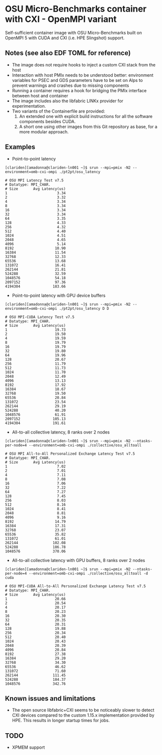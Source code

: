 # OSU Micro-Benchmarks container with CXI - OpenMPI variant

Self-sufficient container image with OSU Micro-Benchmarks built on OpenMPI 5 with CUDA and CXI (i.e. HPE Slingshot) support.

## Notes (see also EDF TOML for reference)
- The image does not require hooks to inject a custom CXI stack from the host
- Interaction with host PMIx needs to be understood better: environment variables for PSEC and GDS parameters have to be set on Alps to prevent warnings and crashes due to missing components
- Running a container requires a hook for bridging the PMIx interface between host and container
- The image includes also the libfabric LINKx provider for experimentation.
- Two variants of the Containerfile are provided:
    1. An extended one with explicit build instructions for all the software components besides CUDA.
    2. A short one using other images from this Git repository as base, for a more modular approach.

## Examples

- Point-to-point latency
```
[clariden][amadonna@clariden-ln001 ~]$ srun --mpi=pmix -N2 --environment=omb-cxi-ompi ./pt2pt/osu_latency

# OSU MPI Latency Test v7.5
# Datatype: MPI_CHAR.
# Size       Avg Latency(us)
1                       3.34
2                       3.32
4                       3.34
8                       3.34
16                      3.34
32                      3.34
64                      3.35
128                     4.33
256                     4.32
512                     4.40
1024                    4.51
2048                    4.65
4096                    5.14
8192                   10.90
16384                  11.54
32768                  12.33
65536                  13.68
131072                 16.41
262144                 21.81
524288                 32.59
1048576                54.18
2097152                97.36
4194304               183.66
```

- Point-to-point latency with GPU device buffers
```
[clariden][amadonna@clariden-ln001 ~]$ srun --mpi=pmix -N2 --environment=omb-cxi-ompi ./pt2pt/osu_latency D D

# OSU MPI-CUDA Latency Test v7.5
# Datatype: MPI_CHAR.
# Size       Avg Latency(us)
1                      19.73
2                      19.50
4                      19.59
8                      19.79
16                     19.79
32                     19.80
64                     19.96
128                    20.67
256                    11.79
512                    11.73
1024                   11.70
2048                   12.49
4096                   13.13
8192                   17.92
16384                  18.67
32768                  19.50
65536                  20.84
131072                 23.54
262144                 29.19
524288                 40.20
1048576                61.91
2097152               105.13
4194304               191.61
```

- All-to-all collective latency, 8 ranks over 2 nodes
```
[clariden][amadonna@clariden-ln001 ~]$ srun --mpi=pmix -N2 --ntasks-per-node=4 --environment=omb-cxi-ompi ./collective/osu_alltoall

# OSU MPI All-to-All Personalized Exchange Latency Test v7.5
# Datatype: MPI_CHAR.
# Size       Avg Latency(us)
1                       7.02
2                       7.01
4                       7.11
8                       7.08
16                      7.06
32                      7.22
64                      7.27
128                     7.45
256                     8.03
512                     8.16
1024                    8.41
2048                    8.81
4096                    9.16
8192                   14.79
16384                  17.31
32768                  23.07
65536                  35.82
131072                 61.01
262144                102.08
524288                186.78
1048576               370.06
```

- All-to-all collective latency with GPU buffers, 8 ranks over 2 nodes
```
[clariden][amadonna@clariden-ln001 ~]$ srun --mpi=pmix -N2 --ntasks-per-node=4 --environment=omb-cxi-ompi ./collective/osu_alltoall -d cuda

# OSU MPI-CUDA All-to-All Personalized Exchange Latency Test v7.5
# Datatype: MPI_CHAR.
# Size       Avg Latency(us)
1                      20.66
2                      20.54
4                      20.17
8                      20.23
16                     20.30
32                     20.35
64                     20.31
128                    19.88
256                    20.34
512                    20.40
1024                   20.43
2048                   20.39
4096                   20.84
8192                   27.38
16384                  29.20
32768                  34.30
65536                  46.62
131072                 71.60
262144                111.45
524288                184.37
1048576               342.76
```

## Known issues and limitations
- The open source libfabric+CXI seems to be noticeably slower to detect CXI devices compared to the custom 1.15.x implementation provided by HPE. This results in longer startup times for jobs.


## TODO

- XPMEM support
